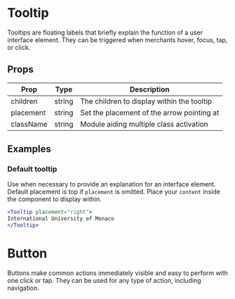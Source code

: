 # Tooltip

Tooltips are floating labels that briefly explain the function of a user interface element. They can be triggered when merchants hover, focus, tap, or click.

## Props

| Prop | Type | Description |
| ---- | ---- | ----------- |
| children | string | The children to display within the tooltip |
| placement | string | Set the placement of the arrow pointing at |
| className | string | Module aiding multiple class activation |

## Examples

### Default tooltip

Use when necessary to provide an explanation for an interface element. Default placement is top if `placement` is omitted. Place your `content` inside the component to display within.

```jsx
<Tooltip placement="right">
International University of Monaco
</Tooltip>
```

# Button

Buttons make common actions immediately visible and easy to perform with one
click or tap. They can be used for any type of action, including navigation.
